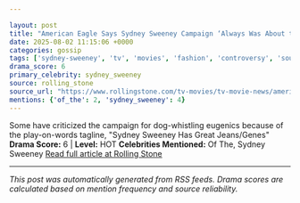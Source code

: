 ```yaml
---

layout: post
title: "American Eagle Says Sydney Sweeney Campaign ‘Always Was About the Jeans’ After Backlash"
date: 2025-08-02 11:15:06 +0000
categories: gossip
tags: ['sydney-sweeney', 'tv', 'movies', 'fashion', 'controversy', 'source-rolling_stone', 'drama-hot']
drama_score: 6
primary_celebrity: sydney_sweeney
source: rolling_stone
source_url: "https://www.rollingstone.com/tv-movies/tv-movie-news/american-eagle-responds-sydney-sweeney-controversy-1235398866/"
mentions: {'of_the': 2, 'sydney_sweeney': 4}
---
```


Some have criticized the campaign for dog-whistling eugenics because of the play-on-words tagline, "Sydney Sweeney Has Great Jeans/Genes" **Drama Score:** 6 | **Level:** HOT **Celebrities Mentioned:** Of The, Sydney Sweeney [Read full article at Rolling Stone](https://www.rollingstone.com/tv-movies/tv-movie-news/american-eagle-responds-sydney-sweeney-controversy-1235398866/)

---

*This post was automatically generated from RSS feeds. Drama scores are calculated based on mention frequency and source reliability.*